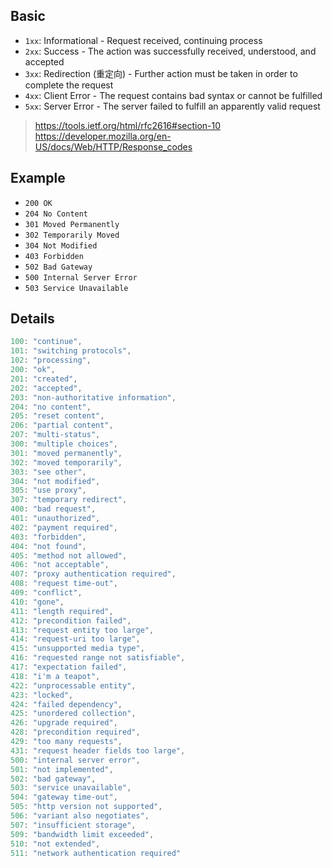 ## Basic
- `1xx`: Informational - Request received, continuing process
- `2xx`: Success - The action was successfully received, understood, and accepted
- `3xx`: Redirection (重定向) - Further action must be taken in order to complete the request
- `4xx`: Client Error - The request contains bad syntax or cannot be fulfilled
- `5xx`: Server Error - The server failed to fulfill an apparently valid request

> https://tools.ietf.org/html/rfc2616#section-10  
> https://developer.mozilla.org/en-US/docs/Web/HTTP/Response_codes

## Example
- `200 OK`
- `204 No Content`
- `301 Moved Permanently`
- `302 Temporarily Moved`
- `304 Not Modified`
- `403 Forbidden`
- `502 Bad Gateway`
- `500 Internal Server Error`
- `503 Service Unavailable`

## Details
```javascript
100: "continue",
101: "switching protocols",
102: "processing",
200: "ok",
201: "created",
202: "accepted",
203: "non-authoritative information",
204: "no content",
205: "reset content",
206: "partial content",
207: "multi-status",
300: "multiple choices",
301: "moved permanently",
302: "moved temporarily",
303: "see other",
304: "not modified",
305: "use proxy",
307: "temporary redirect",
400: "bad request",
401: "unauthorized",
402: "payment required",
403: "forbidden",
404: "not found",
405: "method not allowed",
406: "not acceptable",
407: "proxy authentication required",
408: "request time-out",
409: "conflict",
410: "gone",
411: "length required",
412: "precondition failed",
413: "request entity too large",
414: "request-uri too large",
415: "unsupported media type",
416: "requested range not satisfiable",
417: "expectation failed",
418: "i'm a teapot",
422: "unprocessable entity",
423: "locked",
424: "failed dependency",
425: "unordered collection",
426: "upgrade required",
428: "precondition required",
429: "too many requests",
431: "request header fields too large",
500: "internal server error",
501: "not implemented",
502: "bad gateway",
503: "service unavailable",
504: "gateway time-out",
505: "http version not supported",
506: "variant also negotiates",
507: "insufficient storage",
509: "bandwidth limit exceeded",
510: "not extended",
511: "network authentication required"
```
